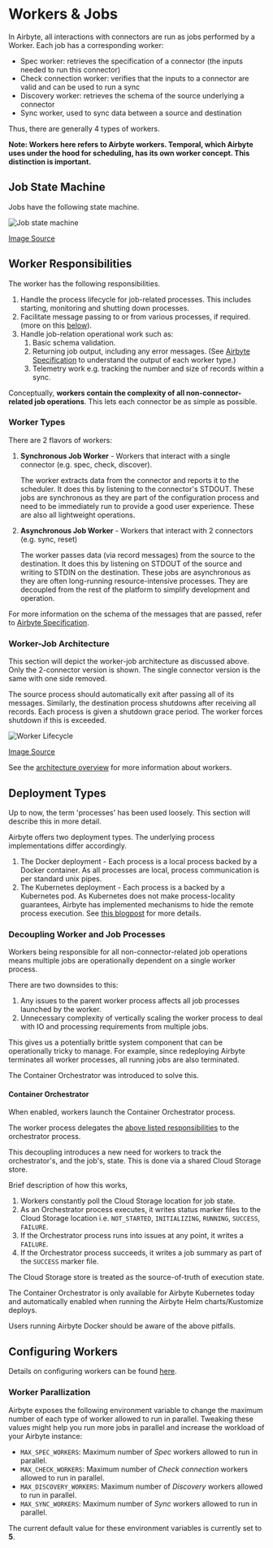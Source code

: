 # Workers & Jobs

In Airbyte, all interactions with connectors are run as jobs performed by a Worker. Each job has a corresponding worker:

* Spec worker: retrieves the specification of a connector \(the inputs needed to run this connector\)
* Check connection worker: verifies that the inputs to a connector are valid and can be used to run a sync
* Discovery worker: retrieves the schema of the source underlying a connector
* Sync worker, used to sync data between a source and destination

Thus, there are generally 4 types of workers.

**Note: Workers here refers to Airbyte workers. Temporal, which Airbyte uses under the hood for scheduling, has its own worker concept. This distinction is important.**

## Job State Machine

Jobs have the following state machine.

![Job state machine](../.gitbook/assets/job-state-machine.png)

[Image Source](https://docs.google.com/drawings/d/1cp8LRZs6UnhAt3jbQ4h40nstcNB0OBOnNRdMFwOJL8I/edit)

## Worker Responsibilities

The worker has the following responsibilities.

1. Handle the process lifecycle for job-related processes. This includes starting, monitoring and shutting down processes.
2. Facilitate message passing to or from various processes, if required. \(more on this [below](jobs.md#worker-types)\).
3. Handle job-relation operational work such as:
   1. Basic schema validation.
   2. Returning job output, including any error messages. \(See [Airbyte Specification](airbyte-protocol.md) to understand the output of each worker type.\)
   3. Telemetry work e.g. tracking the number and size of records within a sync.

Conceptually, **workers contain the complexity of all non-connector-related job operations**. This lets each connector be as simple as possible.

### Worker Types

There are 2 flavors of workers: 

1. **Synchronous Job Worker** - Workers that interact with a single connector \(e.g. spec, check, discover\).

   The worker extracts data from the connector and reports it to the scheduler.  It does this by listening to the connector's STDOUT.
   These jobs are synchronous as they are part of the configuration process and need to be immediately run to provide a good user experience. These are also all lightweight operations.

2. **Asynchronous Job Worker** - Workers that interact with 2 connectors \(e.g. sync, reset\)

   The worker passes data \(via record messages\) from the source to the destination. It does this by listening on STDOUT of the source and writing to STDIN on the destination.
   These jobs are asynchronous as they are often long-running resource-intensive processes. They are decoupled from the rest of the platform to simplify development and operation.

For more information on the schema of the messages that are passed, refer to [Airbyte Specification](airbyte-protocol.md).

### Worker-Job Architecture

This section will depict the worker-job architecture as discussed above. Only the 2-connector version is shown. The single connector version is the same with one side removed.

The source process should automatically exit after passing all of its messages. Similarly, the destination process shutdowns after receiving all records. Each process is given a shutdown grace period. The worker forces shutdown if this is exceeded.

![Worker Lifecycle](../.gitbook/assets/worker-lifecycle.png)

[Image Source](https://docs.google.com/drawings/d/1k4v_m2M5o2UUoNlYM7mwtZicRkQgoGLgb3eTOVH8QFo/edit)

See the [architecture overview](high-level-view.md) for more information about workers.

## Deployment Types

Up to now, the term 'processes' has been used loosely. This section will describe this in more detail.

Airbyte offers two deployment types. The underlying process implementations differ accordingly.

1. The Docker deployment - Each process is a local process backed by a Docker container. As all processes are local, process communication is per standard unix pipes.
2. The Kubernetes deployment - Each process is a backed by a Kubernetes pod. As Kubernetes does not make process-locality guarantees, Airbyte has implemented mechanisms to hide the remote process execution.
   See [this blogpost](https://airbyte.com/blog/scaling-data-pipelines-kubernetes) for more details.

### Decoupling Worker and Job Processes

Workers being responsible for all non-connector-related job operations means multiple jobs are operationally dependent on a single worker process.

There are two downsides to this:
1. Any issues to the parent worker process affects all job processes launched by the worker.
2. Unnecessary complexity of vertically scaling the worker process to deal with IO and processing requirements from multiple jobs.

This gives us a potentially brittle system component that can be operationally tricky to manage. For example, since redeploying Airbyte terminates all worker processes, all running jobs are also terminated.

The Container Orchestrator was introduced to solve this.

#### Container Orchestrator
When enabled, workers launch the Container Orchestrator process.

The worker process delegates the [above listed responsibilities](#worker-responsibilities) to the orchestrator process.

This decoupling introduces a new need for workers to track the orchestrator's, and the job's, state. This is done via a shared Cloud Storage store.

Brief description of how this works,
1. Workers constantly poll the Cloud Storage location for job state.
2. As an Orchestrator process executes, it writes status marker files to the Cloud Storage location i.e. `NOT_STARTED`, `INITIALIZING`, `RUNNING`, `SUCCESS`, `FAILURE`.
3. If the Orchestrator process runs into issues at any point, it writes a `FAILURE`.
4. If the Orchestrator process succeeds, it writes a job summary as part of the `SUCCESS` marker file.

The Cloud Storage store is treated as the source-of-truth of execution state.

The Container Orchestrator is only available for Airbyte Kubernetes today and automatically enabled when running the Airbyte Helm charts/Kustomize deploys.

Users running Airbyte Docker should be aware of the above pitfalls.

## Configuring Workers

Details on configuring workers can be found [here](../operator-guides/configuring-airbyte.md).

### Worker Parallization
Airbyte exposes the following environment variable to change the maximum number of each type of worker allowed to run in parallel. 
Tweaking these values might help you run more jobs in parallel and increase the workload of your Airbyte instance: 
* `MAX_SPEC_WORKERS`: Maximum number of *Spec* workers allowed to run in parallel.
* `MAX_CHECK_WORKERS`: Maximum number of *Check connection* workers allowed to run in parallel.
* `MAX_DISCOVERY_WORKERS`: Maximum number of *Discovery* workers allowed to run in parallel.
* `MAX_SYNC_WORKERS`: Maximum number of *Sync* workers allowed to run in parallel.

The current default value for these environment variables is currently set to **5**.
